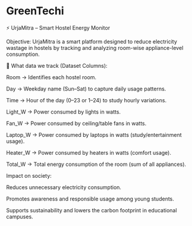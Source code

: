 # GreenTechi
⚡ UrjaMitra – Smart Hostel Energy Monitor

Objective:
UrjaMitra is a smart platform designed to reduce electricity wastage in hostels by tracking and analyzing room-wise appliance-level consumption.

🔹 What data we track (Dataset Columns):

Room → Identifies each hostel room.

Day → Weekday name (Sun–Sat) to capture daily usage patterns.

Time → Hour of the day (0–23 or 1–24) to study hourly variations.

Light_W → Power consumed by lights in watts.

Fan_W → Power consumed by ceiling/table fans in watts.

Laptop_W → Power consumed by laptops in watts (study/entertainment usage).

Heater_W → Power consumed by heaters in watts (comfort usage).

Total_W → Total energy consumption of the room (sum of all appliances).


Impact on society:

Reduces unnecessary electricity consumption.

Promotes awareness and responsible usage among young students.

Supports sustainability and lowers the carbon footprint in educational campuses.
